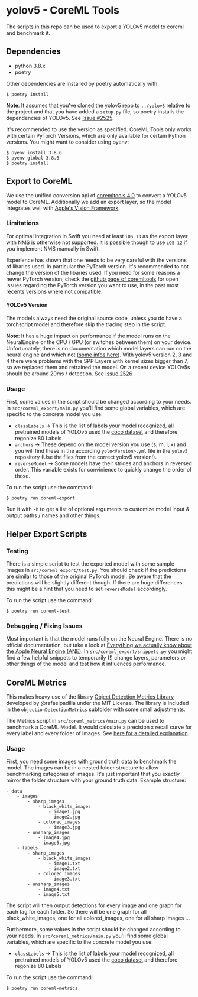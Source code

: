 # yolov5 - CoreML Tools

The scripts in this repo can be used to export a YOLOv5 model to coreml and benchmark it.

## Dependencies

* python 3.8.x
* poetry

Other dependencies are installed by poetry automatically with:

```console 
$ poetry install
```

**Note**: It assumes that you've cloned the yolov5 repo to `../yolov5` relative to the project and that you have added
a `setup.py` file, so poetry installs the dependencies of YOLOv5.
See [Issue #2525](https://github.com/ultralytics/yolov5/issues/2525#issuecomment-821525523).

It's recommended to use the version as specified. CoreML Tools only works with certain PyTorch Versions, which are only
available for certain Python versions. You might want to consider using pyenv:

```
$ pyenv install 3.8.6
$ pyenv global 3.8.6
$ poetry install
```

## Export to CoreML

We use the unified conversion api of [coremltools 4.0](https://coremltools.readme.io/docs) to convert a YOLOv5 model to
CoreML. Additionally we add an export layer, so the model integrates well
with [Apple's Vision Framework](https://developer.apple.com/documentation/vision).

### Limitations

For optimal integration in Swift you need at least `iOS 13` as the export layer with NMS is otherwise not supported. It
is possible though to use `iOS 12` if you implement NMS manually in Swift.

Experience has shown that one needs to be very careful with the versions of libaries used. In particular the PyTorch
version. It's recommended to not change the version of the libaries used. If you need for some reasons a newer PyTorch
version, check the [github page of coremltools](https://github.com/apple/coremltools/issues) for open issues regarding
the PyTorch version you want to use, in the past most recents versions where not compatible.

#### YOLOv5 Version

The models always need the original source code, unless you do have a torchscript model and therefore skip the tracing
step in the script.

**Note**: It has a huge impact on performance if the model runs on the NeuralEngine or the CPU / GPU (or switches
between them) on your device. Unfortunately, there is no documentation which model layers can run on the neural engine
and which not ([some infos here](https://github.com/hollance/neural-engine)). With yolov5 version 2, 3 and 4 there were
problems with the SPP Layers with kernel sizes bigger than 7, so we replaced them and retrained the model. On a recent
device YOLOv5s should be around 20ms / detection.
See [Issue 2526](https://github.com/ultralytics/yolov5/issues/2526#issuecomment-823059344)

### Usage

First, some values in the script should be changed according to your needs. In `src/coreml_export/main.py` you'll find
some global variables, which are specific to the concrete model you use:

* `classLabels` -> This is the list of labels your model recognized, all pretrained models of YOLOv5 used
  the [coco dataset](https://cocodataset.org/#home) and therefore regonize 80 Labels
* `anchors` -> These depend on the model version you use (s, m, l, x) and you will find these in the
  according `yolo<Version>.yml` file in the `yolov5` repository (Use the files from the correct yolov5 version!).
* `reverseModel` -> Some models have their strides and anchors in reversed order. This variable exists for convinience
  to quickly change the order of those.

To run the script use the command:

```console 
$ poetry run coreml-export
```

Run it with `-h` to get a list of optional arguments to customize model input & output paths / names and other things.

## Helper Export Scripts

### Testing

There is a simple script to test the exported model with some sample images in `src/coreml_export/test.py`. You should
check if the predictions are similar to those of the original PyTorch model. Be aware that the predictions will be
slightly different though. If there are huge differences this might be a hint that you need to set `reverseModel`
accordingly.

To run the script use the command:

```console 
$ poetry run coreml-test
```

### Debugging / Fixing Issues

Most important is that the model runs fully on the Neural Engine. There is no official documentation, but take a look
at [Everything we actually know about the Apple Neural Engine (ANE)](https://github.com/hollance/neural-engine).
In  `src/coreml_export/snippets.py` you might find a few helpful snippets to temporarily (!) change layers, parameters
or other things of the model and test how it influences performance.

## CoreML Metrics

This makes heavy use of the
library [Object Detection Metrics Library](https://github.com/rafaelpadilla/Object-Detection-Metrics) developed by
@rafaelpadilla under the MIT License.
The library is included in the `objectionDetectionMetrics` subfolder with some small adjustments.

The Metrics script in  `src/coreml_metrics/main.py` can be used to benchmark a CoreML Model. It would calculate a
precision x recall curve for every label and every folder of images.
See [here for a detailed explanation](https://github.com/rafaelpadilla/Object-Detection-Metrics#important-definitions).

### Usage

First, you need some images with ground truth data to benchmark the model. The images can be in a nested folder
structure to allow benchmarking categories of images. It's just important that you exactly mirror the folder structure
with your ground truth data. Example structure:

```
- data 
    - images
        - sharp_images
            - black_white_images
                - image1.jpg 
                - image2.jpg
            - colored_images 
                - image3.jpg 
        - unsharp_images 
            - image4.jpg 
            - image5.jpg 
    - labels 
        - sharp_images
            - black_white_images
                - image1.txt
                - image2.txt
            - colored_images 
                - image3.txt 
        - unsharp_images 
            - image4.txt 
            - image5.txt 
```

The script will then output detections for every image and one graph for each tag for each folder. So there will be one
graph for all black_white_images, one for all colored_images, one for all sharp images ...

Furthermore, some values in the script should be changed according to your needs. In `src/coreml_metrics/main.py` you'll
find some global variables, which are specific to the concrete model you use:

* `classLabels` -> This is the list of labels your model recognized, all pretrained models of YOLOv5 used
  the [coco dataset](https://cocodataset.org/#home) and therefore regonize 80 Labels

To run the script use the command:

```console 
$ poetry run coreml-metrics
```
